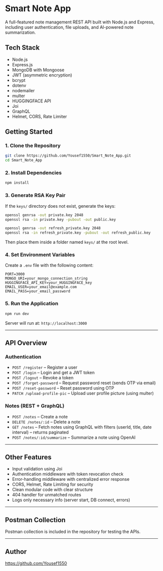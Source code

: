 # Smart Note App

A full-featured note management REST API built with Node.js and Express, including user authentication, file uploads, and AI-powered note summarization.

## Tech Stack

- Node.js
- Express.js
- MongoDB with Mongoose
- JWT (asymmetric encryption)
- bcrypt
- dotenv
- nodemailer
- multer
- HUGGINGFACE API
- Joi
- GraphQL
- Helmet, CORS, Rate Limiter

## Getting Started

### 1. Clone the Repository

```bash
git clone https://github.com/Yousef1550/Smart_Note_App.git
cd Smart_Note_App
```

### 2. Install Dependencies

```bash
npm install
```

### 3. Generate RSA Key Pair

If the `keys/` directory does not exist, generate the keys:

```bash
openssl genrsa -out private.key 2048
openssl rsa -in private.key -pubout -out public.key

openssl genrsa -out refresh_private.key 2048
openssl rsa -in refresh_private.key -pubout -out refresh_public.key
```

Then place them inside a folder named `keys/` at the root level.

### 4. Set Environment Variables

Create a `.env` file with the following content:

```env
PORT=3000
MONGO_URI=your_mongo_connection_string
HUGGINGFACE_API_KEY=your_HUGGINGFACE_key
EMAIL_USER=your_email@example.com
EMAIL_PASS=your_email_password
```

### 5. Run the Application

```bash
npm run dev
```

Server will run at: `http://localhost:3000`

---

## API Overview

### Authentication

- `POST /register` – Register a user
- `POST /login` – Login and get a JWT token
- `POST /logout` – Revoke a token
- `POST /forget-password` – Request password reset (sends OTP via email)
- `POST /reset-password` – Reset password using OTP
- `PATCH /upload-profile-pic` – Upload user profile picture (using multer)

### Notes (REST + GraphQL)

- `POST /notes` – Create a note
- `DELETE /notes/:id` – Delete a note
- `GET /notes` – Fetch notes using GraphQL with filters (userId, title, date interval) – returns paginated
- `POST /notes/:id/summarize` – Summarize a note using OpenAI

---

## Other Features

- Input validation using Joi
- Authentication middleware with token revocation check
- Error-handling middleware with centralized error response
- CORS, Helmet, Rate Limiting for security
- Clean modular code with clear structure
- 404 handler for unmatched routes
- Logs only necessary info (server start, DB connect, errors)

---

## Postman Collection

Postman collection is included in the repository for testing the APIs.

---

## Author

https://github.com/Yousef1550
